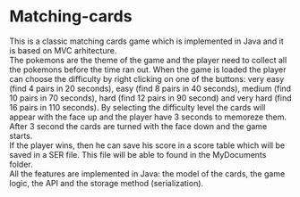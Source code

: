# Matching-cards

This is a classic matching cards game which is implemented in Java and it is based on MVC arhitecture. <br/>
The pokemons are the theme of the game and the player need to collect all the pokemons before the time ran out. When the game is loaded the player can choose the difficulty by right clicking on one of the buttons: very easy (find 4 pairs in 20 seconds), easy (find 8 pairs in 40 seconds), medium (find 10 pairs in 70 seconds), hard (find 12 pairs in 90 second) and very hard (find 16 pairs in 110 seconds). By selecting the difficulty level the cards will appear with the face up and the player have 3 seconds to memoreze them. After 3 second the cards are turned with the face down and the game starts. <br/>
If the player wins, then he can save his score in a score table which will be saved in a SER file. This file will be able to found in the MyDocuments folder. <br/>
All the features are implemented in Java: the model of the cards, the game logic, the API and the storage method (serialization).

